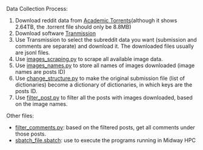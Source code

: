 Data Collection Process:
1. Download reddit data from [Academic Torrents](https://academictorrents.com/details/9c263fc85366c1ef8f5bb9da0203f4c8c8db75f4)(although it shows 2.64TB, the .torrent file should only be 8.8MB)
2. Download software [Tranmission](https://transmissionbt.com/)
3. Use Transmission to select the subreddit data you want (submission and comments are separate) and download it. The downloaded files usually are jsonl files.
4. Use [images_scraping.py](https://github.com/MaoYingrong/MEMEs_culture_evolution/blob/main/Data_Collection/images_scraping.py) to scrape all available image data.
5. Use [images_names.py](https://github.com/MaoYingrong/MEMEs_culture_evolution/blob/main/Data_Collection/images_names.py) to store all names of images downloaded (image names are posts ID)
6. Use [change_structure.py](https://github.com/MaoYingrong/MEMEs_culture_evolution/blob/main/Data_Collection/change_structure.py) to make the original submission file (list of dictionaries) become a dictionary of dictionaries, in which keys are the posts ID.
7. Use [filter_post.py](https://github.com/MaoYingrong/MEMEs_culture_evolution/blob/main/Data_Collection/filter_post.py) to filter all the posts with images downloaded, based on the image names.   

Other files:
- [filter_comments.py](https://github.com/MaoYingrong/MEMEs_culture_evolution/blob/main/Data_Collection/filter_comments.py): based on the filtered posts, get all comments under those posts.
- [sbatch_file.sbatch](https://github.com/MaoYingrong/MEMEs_culture_evolution/blob/main/Data_Collection/sbatch_file.sbatch): use to execute the programs running in Midway HPC
